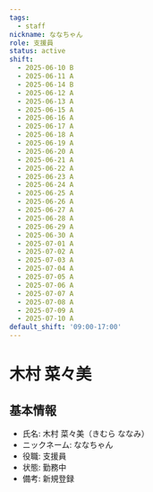 ```yaml
---
tags:
  - staff
nickname: ななちゃん
role: 支援員
status: active
shift:
  - 2025-06-10 B
  - 2025-06-11 A
  - 2025-06-14 B
  - 2025-06-12 A
  - 2025-06-13 A
  - 2025-06-15 A
  - 2025-06-16 A
  - 2025-06-17 A
  - 2025-06-18 A
  - 2025-06-19 A
  - 2025-06-20 A
  - 2025-06-21 A
  - 2025-06-22 A
  - 2025-06-23 A
  - 2025-06-24 A
  - 2025-06-25 A
  - 2025-06-26 A
  - 2025-06-27 A
  - 2025-06-28 A
  - 2025-06-29 A
  - 2025-06-30 A
  - 2025-07-01 A
  - 2025-07-02 A
  - 2025-07-03 A
  - 2025-07-04 A
  - 2025-07-05 A
  - 2025-07-06 A
  - 2025-07-07 A
  - 2025-07-08 A
  - 2025-07-09 A
  - 2025-07-10 A
default_shift: '09:00-17:00'
---
```


# 木村 菜々美

## 基本情報
- 氏名: 木村 菜々美（きむら ななみ）
- ニックネーム: ななちゃん
- 役職: 支援員
- 状態: 勤務中
- 備考: 新規登録 
